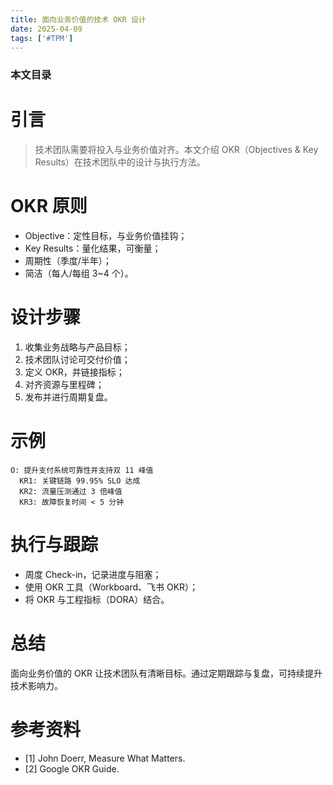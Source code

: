 ```yaml
---
title: 面向业务价值的技术 OKR 设计
date: 2025-04-09
tags: ['#TPM']
---
```


### 本文目录
<!-- toc -->

# 引言
> 技术团队需要将投入与业务价值对齐。本文介绍 OKR（Objectives & Key Results）在技术团队中的设计与执行方法。

# OKR 原则
- Objective：定性目标，与业务价值挂钩；
- Key Results：量化结果，可衡量；
- 周期性（季度/半年）；
- 简洁（每人/每组 3~4 个）。

# 设计步骤
1. 收集业务战略与产品目标；
2. 技术团队讨论可交付价值；
3. 定义 OKR，并链接指标；
4. 对齐资源与里程碑；
5. 发布并进行周期复盘。

# 示例
```
O: 提升支付系统可靠性并支持双 11 峰值
  KR1: 关键链路 99.95% SLO 达成
  KR2: 流量压测通过 3 倍峰值
  KR3: 故障恢复时间 < 5 分钟
```

# 执行与跟踪
- 周度 Check-in，记录进度与阻塞；
- 使用 OKR 工具（Workboard、飞书 OKR）；
- 将 OKR 与工程指标（DORA）结合。

# 总结
面向业务价值的 OKR 让技术团队有清晰目标。通过定期跟踪与复盘，可持续提升技术影响力。

# 参考资料
- [1] John Doerr, Measure What Matters.
- [2] Google OKR Guide.
